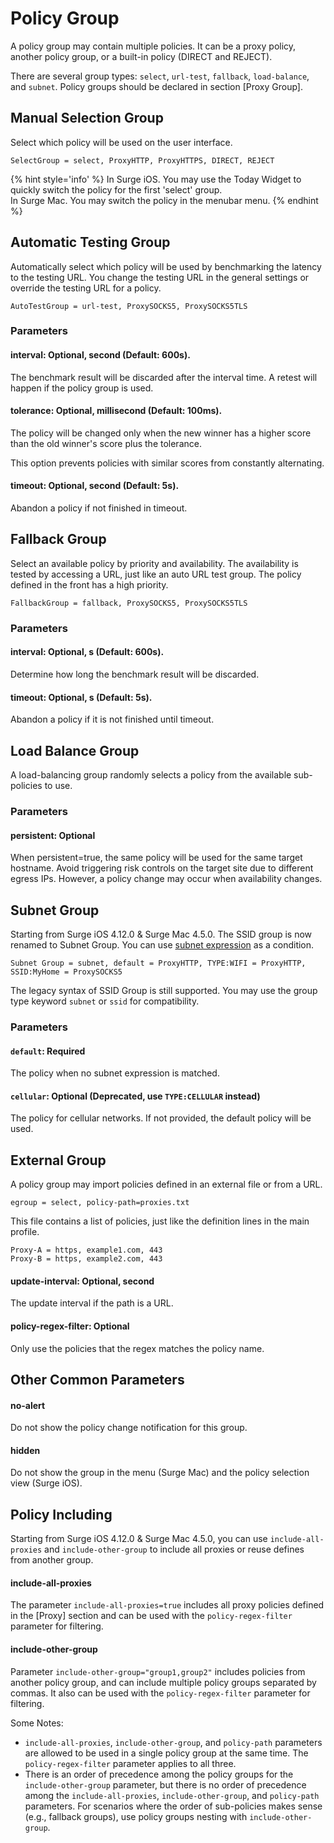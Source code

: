 # Policy Group

A policy group may contain multiple policies. It can be a proxy policy, another policy group, or a built-in policy \(DIRECT and REJECT\).

There are several group types: `select`, `url-test`, `fallback`, `load-balance`, and `subnet`. Policy groups should be declared in section \[Proxy Group\].

## Manual Selection Group

Select which policy will be used on the user interface.

`SelectGroup = select, ProxyHTTP, ProxyHTTPS, DIRECT, REJECT`

{% hint style='info' %}
In Surge iOS. You may use the Today Widget to quickly switch the policy for the first 'select' group. <br />In Surge Mac. You may switch the policy in the menubar menu.
{% endhint %}


## Automatic Testing Group

Automatically select which policy will be used by benchmarking the latency to the testing URL. You change the testing URL in the general settings or override the testing URL for a policy.

`AutoTestGroup = url-test, ProxySOCKS5, ProxySOCKS5TLS`

### Parameters

#### interval: Optional, second \(Default: 600s\).

The benchmark result will be discarded after the interval time. A retest will happen if the policy group is used.

#### tolerance: Optional, millisecond \(Default: 100ms\).

The policy will be changed only when the new winner has a higher score than the old winner's score plus the tolerance.

This option prevents policies with similar scores from constantly alternating.

#### timeout: Optional, second \(Default: 5s\).

Abandon a policy if not finished in timeout.

## Fallback Group

Select an available policy by priority and availability. The availability is tested by accessing a URL, just like an auto URL test group. The policy defined in the front has a high priority.

`FallbackGroup = fallback, ProxySOCKS5, ProxySOCKS5TLS`

### Parameters

#### interval: Optional, s \(Default: 600s\).

Determine how long the benchmark result will be discarded.

#### timeout: Optional, s \(Default: 5s\).

Abandon a policy if it is not finished until timeout.

## Load Balance Group

A load-balancing group randomly selects a policy from the available sub-policies to use.

### Parameters

#### persistent: Optional

When persistent=true, the same policy will be used for the same target hostname. Avoid triggering risk controls on the target site due to different egress IPs. However, a policy change may occur when availability changes.


## Subnet Group

Starting from Surge iOS 4.12.0 & Surge Mac 4.5.0. The SSID group is now renamed to Subnet Group. You can use [subnet expression](../rule/subnet.md) as a condition.

`Subnet Group = subnet, default = ProxyHTTP, TYPE:WIFI = ProxyHTTP, SSID:MyHome = ProxySOCKS5`

The legacy syntax of SSID Group is still supported. You may use the group type keyword `subnet` or `ssid` for compatibility.

### Parameters

#### `default`: Required

The policy when no subnet expression is matched.

#### `cellular`: Optional (Deprecated, use `TYPE:CELLULAR` instead)

The policy for cellular networks. If not provided, the default policy will be used.

## External Group

A policy group may import policies defined in an external file or from a URL.

`egroup = select, policy-path=proxies.txt`

This file contains a list of policies, just like the definition lines in the main profile.

```
Proxy-A = https, example1.com, 443
Proxy-B = https, example2.com, 443
```

#### update-interval: Optional, second

The update interval if the path is a URL.

#### policy-regex-filter: Optional

Only use the policies that the regex matches the policy name.

## Other Common Parameters

#### no-alert

Do not show the policy change notification for this group.

#### hidden

Do not show the group in the menu (Surge Mac) and the policy selection view (Surge iOS).


## Policy Including

Starting from Surge iOS 4.12.0 & Surge Mac 4.5.0, you can use `include-all-proxies` and `include-other-group` to include all proxies or reuse defines from another group.

#### include-all-proxies

The parameter `include-all-proxies=true` includes all proxy policies defined in the [Proxy] section and can be used with the `policy-regex-filter` parameter for filtering.

#### include-other-group

Parameter `include-other-group="group1,group2"` includes policies from another policy group, and can include multiple policy groups separated by commas. It also can be used with the `policy-regex-filter` parameter for filtering.

Some Notes:
* `include-all-proxies`, `include-other-group`, and `policy-path` parameters are allowed to be used in a single policy group at the same time. The `policy-regex-filter` parameter applies to all three.
* There is an order of precedence among the policy groups for the `include-other-group` parameter, but there is no order of precedence among the `include-all-proxies`, `include-other-group`, and `policy-path` parameters. For scenarios where the order of sub-policies makes sense (e.g., fallback groups), use policy groups nesting with `include-other-group`.


